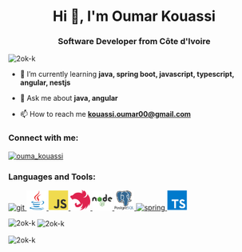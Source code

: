 <h1 align="center">Hi 👋, I'm Oumar Kouassi</h1>
<h3 align="center">Software Developer from Côte d'Ivoire</h3>

<p align="left"> <img src="https://komarev.com/ghpvc/?username=2ok-k&label=Profile%20views&color=0e75b6&style=flat" alt="2ok-k" /> </p>

- 🌱 I’m currently learning **java, spring boot, javascript, typescript, angular, nestjs**

- 💬 Ask me about **java, angular**

- 📫 How to reach me **kouassi.oumar00@gmail.com**

<h3 align="left">Connect with me:</h3>
<p align="left">
<a href="https://twitter.com/ouma_kouassi" target="blank"><img align="center" src="https://raw.githubusercontent.com/rahuldkjain/github-profile-readme-generator/master/src/images/icons/Social/twitter.svg" alt="ouma_kouassi" height="30" width="40" /></a>
</p>

<h3 align="left">Languages and Tools:</h3></a> <a href="https://git-scm.com/" target="_blank" rel="noreferrer"> <img src="https://www.vectorlogo.zone/logos/git-scm/git-scm-icon.svg" alt="git" width="40" height="40"/> </a> <a href="https://www.java.com" target="_blank" rel="noreferrer"> <img src="https://raw.githubusercontent.com/devicons/devicon/master/icons/java/java-original.svg" alt="java" width="40" height="40"/> </a> <a href="https://developer.mozilla.org/en-US/docs/Web/JavaScript" target="_blank" rel="noreferrer"> <img src="https://raw.githubusercontent.com/devicons/devicon/master/icons/javascript/javascript-original.svg" alt="javascript" width="40" height="40"/> </a> <a href="https://nestjs.com/" target="_blank" rel="noreferrer"> <img src="https://raw.githubusercontent.com/devicons/devicon/master/icons/nestjs/nestjs-plain.svg" alt="nestjs" width="40" height="40"/> </a> <a href="https://nodejs.org" target="_blank" rel="noreferrer"> <img src="https://raw.githubusercontent.com/devicons/devicon/master/icons/nodejs/nodejs-original-wordmark.svg" alt="nodejs" width="40" height="40"/> </a> <a href="https://www.postgresql.org" target="_blank" rel="noreferrer"> <img src="https://raw.githubusercontent.com/devicons/devicon/master/icons/postgresql/postgresql-original-wordmark.svg" alt="postgresql" width="40" height="40"/> </a> <a href="https://spring.io/" target="_blank" rel="noreferrer"> <img src="https://www.vectorlogo.zone/logos/springio/springio-icon.svg" alt="spring" width="40" height="40"/> </a> <a href="https://www.typescriptlang.org/" target="_blank" rel="noreferrer"> <img src="https://raw.githubusercontent.com/devicons/devicon/master/icons/typescript/typescript-original.svg" alt="typescript" width="40" height="40"/> </a> </p>

<p><img align="left" src="https://github-readme-stats.vercel.app/api/top-langs?username=2ok-k&show_icons=true&locale=en&layout=compact" alt="2ok-k" /></p>

<p>&nbsp;<img align="center" src="https://github-readme-stats.vercel.app/api?username=2ok-k&show_icons=true&locale=en" alt="2ok-k" /></p>

<p><img align="center" src="https://github-readme-streak-stats.herokuapp.com/?user=2ok-k&" alt="2ok-k" /></p>
